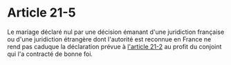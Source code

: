 # Article 21-5

Le mariage déclaré nul par une décision émanant d'une juridiction française ou d'une juridiction étrangère dont l'autorité est reconnue en France ne rend pas caduque la déclaration prévue à <a href='/affichCodeArticle.do?cidTexte=LEGITEXT000006070721&idArticle=LEGIARTI000006419780&dateTexte=&categorieLien=cid' title='Code civil - art. 21-2 (V)'>l'article 21-2</a> au profit du conjoint qui l'a contracté de bonne foi.